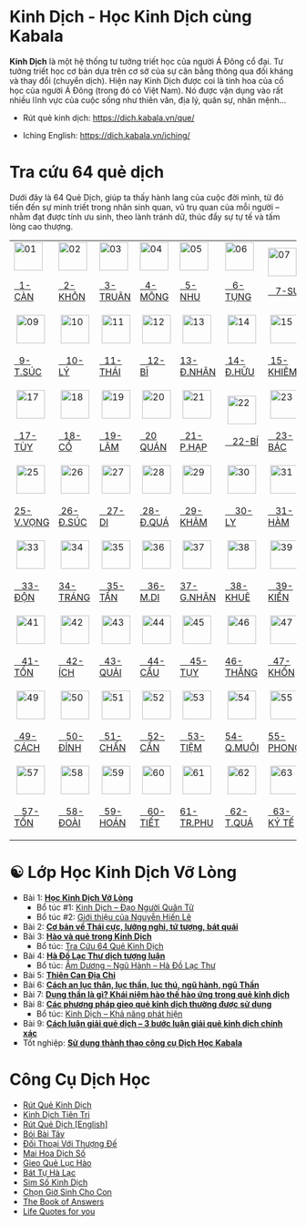 # Kinh Dịch - Học Kinh Dịch cùng Kabala

**Kinh Dịch** là một hệ thống tư tưởng triết học của người Á Đông cổ đại. Tư tưởng triết học cơ bản dựa trên cơ sở của sự cân bằng thông qua đối kháng và thay đổi (chuyển dịch). Hiện nay Kinh Dịch được coi là tinh hoa của cổ học của người Á Đông (trong đó có Việt Nam). Nó được vận dụng vào rất nhiều lĩnh vực của cuộc sống như thiên văn, địa lý, quân sự, nhân mệnh…

  - Rút quẻ kinh dịch: https://dich.kabala.vn/que/
  
  - Iching English: https://dich.kabala.vn/iching/

# Tra cứu 64 quẻ dịch

Dưới đây là 64 Quẻ Dịch, giúp ta thấy hành lang của cuộc đời mình, từ đó tiến đến sự minh triết trong nhân sinh quan, vũ trụ quan của mỗi người – nhằm đạt được tính ưu sinh, theo lành tránh dữ, thúc đẩy sự tự tế và tấm lòng cao thượng.
<table class="hexagrams" width="100%">
<tbody>
<tr>
<td><a href="https://hoc.kabala.vn/que-1-thuan-can" target="_blank" rel="nofollow"><img decoding="async" src="https://sodep.dabala.vn/que/01.png" alt="01" width="50" title="64 Quẻ Kinh Dịch - Hà Lạc Lý Số – Bát Tự Hà Lạc – 易经 六十四 卦 68"></a><p></p>
<p><a href="https://hoc.kabala.vn/que-1-thuan-can" target="_blank" rel="nofollow">&nbsp; 1-CÀN</a></p></td>
<td><a href="https://hoc.kabala.vn/que-2-thuan-khon" target="_blank" rel="nofollow"><img decoding="async" src="https://sodep.dabala.vn/que/02.png" alt="02" width="50" title="64 Quẻ Kinh Dịch - Hà Lạc Lý Số – Bát Tự Hà Lạc – 易经 六十四 卦 69"></a><p></p>
<p><a href="https://hoc.kabala.vn/que-2-thuan-khon" target="_blank" rel="nofollow">&nbsp; 2-KHÔN</a></p></td>
<td><a href="https://hoc.kabala.vn/que-3-thuy-loi-truan" target="_blank" rel="nofollow"><img decoding="async" src="https://sodep.dabala.vn/que/03.png" alt="03" width="50" title="64 Quẻ Kinh Dịch - Hà Lạc Lý Số – Bát Tự Hà Lạc – 易经 六十四 卦 70"></a><p></p>
<p><a href="https://hoc.kabala.vn/que-3-thuy-loi-truan" target="_blank" rel="nofollow">&nbsp; 3-TRUÂN</a></p></td>
<td><a href="https://hoc.kabala.vn/que-4-son-thuy-mong" target="_blank" rel="nofollow"><img decoding="async" src="https://sodep.dabala.vn/que/04.png" alt="04" width="50" title="64 Quẻ Kinh Dịch - Hà Lạc Lý Số – Bát Tự Hà Lạc – 易经 六十四 卦 71"></a><p></p>
<p><a href="https://hoc.kabala.vn/que-4-son-thuy-mong" target="_blank" rel="nofollow">&nbsp; 4-MÔNG</a></p></td>
<td><a href="https://hoc.kabala.vn/que-5-thuy-thien-nhu" target="_blank" rel="nofollow"><img decoding="async" src="https://sodep.dabala.vn/que/05.png" alt="05" width="50" title="64 Quẻ Kinh Dịch - Hà Lạc Lý Số – Bát Tự Hà Lạc – 易经 六十四 卦 72"></a><p></p>
<p><a href="https://hoc.kabala.vn/que-5-thuy-thien-nhu" target="_blank" rel="nofollow">&nbsp; 5-NHU</a></p></td>
<td><a href="https://hoc.kabala.vn/que-6-thien-thuy-tung" target="_blank" rel="nofollow"><img decoding="async" src="https://sodep.dabala.vn/que/06.png" alt="06" width="50" title="64 Quẻ Kinh Dịch - Hà Lạc Lý Số – Bát Tự Hà Lạc – 易经 六十四 卦 73"></a><p></p>
<p><a href="https://hoc.kabala.vn/que-6-thien-thuy-tung" target="_blank" rel="nofollow">&nbsp;&nbsp; 6-TỤNG</a></p></td>
<td><a href="https://hoc.kabala.vn/que-7-dia-thuy-su" target="_blank" rel="nofollow"><img decoding="async" src="https://sodep.dabala.vn/que/07.png" alt="07" width="50" title="64 Quẻ Kinh Dịch - Hà Lạc Lý Số – Bát Tự Hà Lạc – 易经 六十四 卦 74"></a><p></p>
<p><a href="https://hoc.kabala.vn/que-7-dia-thuy-su" target="_blank" rel="nofollow">&nbsp;&nbsp; 7-SƯ</a></p></td>
<td><a href="https://hoc.kabala.vn/que-8-thuy-dia-ty"><img decoding="async" src="https://sodep.dabala.vn/que/08.png" alt="08" width="50" title="64 Quẻ Kinh Dịch - Hà Lạc Lý Số – Bát Tự Hà Lạc – 易经 六十四 卦 75"></a><p></p>
<p><a href="https://hoc.kabala.vn/que-8-thuy-dia-ty">&nbsp;&nbsp; 8-TỶ</a></p></td>
</tr>
<tr>

<td>&nbsp;<a href="https://hoc.kabala.vn/que-9-phong-thien-tieu-suc" target="_blank" rel="nofollow"><img decoding="async" src="https://sodep.dabala.vn/que/09.png" alt="09" width="50" title="64 Quẻ Kinh Dịch - Hà Lạc Lý Số – Bát Tự Hà Lạc – 易经 六十四 卦 76"></a><p></p>
<p><a href="https://hoc.kabala.vn/que-9-phong-thien-tieu-suc" target="_blank" rel="nofollow">&nbsp; 9-T.SÚC</a></p></td>
<td>&nbsp;<a href="https://hoc.kabala.vn/que-10-thien-trach-ly" target="_blank" rel="nofollow"><img decoding="async" src="https://sodep.dabala.vn/que/10.png" alt="10" width="50" title="64 Quẻ Kinh Dịch - Hà Lạc Lý Số – Bát Tự Hà Lạc – 易经 六十四 卦 77"></a><p></p>
<p><a href="https://hoc.kabala.vn/que-10-thien-trach-ly" target="_blank" rel="nofollow">&nbsp;&nbsp; 10-LÝ</a></p></td>
<td>&nbsp;<a href="https://hoc.kabala.vn/que-11-dia-thien-thai" target="_blank" rel="nofollow"><img decoding="async" src="https://sodep.dabala.vn/que/11.png" alt="11" width="50" title="64 Quẻ Kinh Dịch - Hà Lạc Lý Số – Bát Tự Hà Lạc – 易经 六十四 卦 78"></a><p></p>
<p><a href="https://hoc.kabala.vn/que-11-dia-thien-thai" target="_blank" rel="nofollow">&nbsp; 11-THÁI</a></p></td>
<td>&nbsp;<a href="https://hoc.kabala.vn/que-12-thien-dia-bi" target="_blank" rel="nofollow"><img decoding="async" src="https://sodep.dabala.vn/que/12.png" alt="12" width="50" title="64 Quẻ Kinh Dịch - Hà Lạc Lý Số – Bát Tự Hà Lạc – 易经 六十四 卦 79"></a><p></p>
<p><a href="https://hoc.kabala.vn/que-12-thien-dia-bi" target="_blank" rel="nofollow">&nbsp;&nbsp; 12-BĨ</a></p></td>
<td>&nbsp;<a href="https://hoc.kabala.vn/que-13-thien-hoa-dong-nhan" target="_blank" rel="nofollow"><img decoding="async" src="https://sodep.dabala.vn/que/13.png" alt="13" width="50" title="64 Quẻ Kinh Dịch - Hà Lạc Lý Số – Bát Tự Hà Lạc – 易经 六十四 卦 80"></a><p></p>
<p><a href="https://hoc.kabala.vn/que-13-thien-hoa-dong-nhan" target="_blank" rel="nofollow">13-Đ.NHÂN</a></p></td>
<td>&nbsp;<a href="https://hoc.kabala.vn/que-14-hoa-thien-dai-huu" target="_blank" rel="nofollow"><img decoding="async" src="https://sodep.dabala.vn/que/14.png" alt="14" width="50" title="64 Quẻ Kinh Dịch - Hà Lạc Lý Số – Bát Tự Hà Lạc – 易经 六十四 卦 81"></a><p></p>
<p><a href="https://hoc.kabala.vn/que-14-hoa-thien-dai-huu" target="_blank" rel="nofollow">&nbsp;14-Đ.HỮU</a></p></td>
<td>&nbsp;<a href="https://hoc.kabala.vn/que-15-dia-son-khiem" target="_blank" rel="nofollow"><img decoding="async" src="https://sodep.dabala.vn/que/15.png" alt="15" width="50" title="64 Quẻ Kinh Dịch - Hà Lạc Lý Số – Bát Tự Hà Lạc – 易经 六十四 卦 82"></a><p></p>
<p><a href="https://hoc.kabala.vn/que-15-dia-son-khiem" target="_blank" rel="nofollow">&nbsp;15-KHIÊM</a></p></td>
<td>&nbsp;<a href="https://hoc.kabala.vn/que-16-loi-dia-du" target="_blank" rel="nofollow"><img decoding="async" src="https://sodep.dabala.vn/que/16.png" alt="16" width="50" title="64 Quẻ Kinh Dịch - Hà Lạc Lý Số – Bát Tự Hà Lạc – 易经 六十四 卦 83"></a><p></p>
<p><a href="https://hoc.kabala.vn/que-16-loi-dia-du" target="_blank" rel="nofollow">&nbsp; 16-DỰ</a></p></td>
</tr>
<tr>

<td>&nbsp;<a href="https://hoc.kabala.vn/que-17-trach-loi-tuy" target="_blank" rel="nofollow"><img decoding="async" src="https://sodep.dabala.vn/que/17.png" alt="17" width="50" title="64 Quẻ Kinh Dịch - Hà Lạc Lý Số – Bát Tự Hà Lạc – 易经 六十四 卦 84"></a><p></p>
<p><a href="https://hoc.kabala.vn/que-17-trach-loi-tuy" target="_blank" rel="nofollow">&nbsp; 17-TÙY</a></p></td>
<td>&nbsp;<a href="https://hoc.kabala.vn/que-18-son-phong-co" target="_blank" rel="nofollow"><img decoding="async" src="https://sodep.dabala.vn/que/18.png" alt="18" width="50" title="64 Quẻ Kinh Dịch - Hà Lạc Lý Số – Bát Tự Hà Lạc – 易经 六十四 卦 85"></a><p></p>
<p><a href="https://hoc.kabala.vn/que-18-son-phong-co" target="_blank" rel="nofollow">&nbsp; 18-CỔ</a></p></td>
<td>&nbsp;<a href="https://hoc.kabala.vn/que-19-dia-trach-lam" target="_blank" rel="nofollow"><img decoding="async" src="https://sodep.dabala.vn/que/19.png" alt="19" width="50" title="64 Quẻ Kinh Dịch - Hà Lạc Lý Số – Bát Tự Hà Lạc – 易经 六十四 卦 86"></a><p></p>
<p><a href="https://hoc.kabala.vn/que-19-dia-trach-lam" target="_blank" rel="nofollow">&nbsp; 19-LÂM</a></p></td>
<td>&nbsp;<a href="https://hoc.kabala.vn/que-20-phong-dia-quan" target="_blank" rel="nofollow"><img decoding="async" src="https://sodep.dabala.vn/que/20.png" alt="20" width="50" title="64 Quẻ Kinh Dịch - Hà Lạc Lý Số – Bát Tự Hà Lạc – 易经 六十四 卦 87"></a><p></p>
<p><a href="https://hoc.kabala.vn/que-20-phong-dia-quan" target="_blank" rel="nofollow">&nbsp; 20 QUÁN</a></p></td>
<td>&nbsp;<a href="https://hoc.kabala.vn/que-21-hoa-loi-phe-hap" target="_blank" rel="nofollow"><img decoding="async" src="https://sodep.dabala.vn/que/21.png" alt="21" width="50" title="64 Quẻ Kinh Dịch - Hà Lạc Lý Số – Bát Tự Hà Lạc – 易经 六十四 卦 88"></a><p></p>
<p><a href="https://hoc.kabala.vn/que-21-hoa-loi-phe-hap" target="_blank" rel="nofollow">&nbsp; 21-P.HẠP</a></p></td>
<td>&nbsp;<a href="https://hoc.kabala.vn/que-22-son-hoa-bi" target="_blank" rel="nofollow"><img decoding="async" src="https://sodep.dabala.vn/que/22.png" alt="22" width="50" title="64 Quẻ Kinh Dịch - Hà Lạc Lý Số – Bát Tự Hà Lạc – 易经 六十四 卦 89"></a><p></p>
<p><a href="https://hoc.kabala.vn/que-22-son-hoa-bi" target="_blank" rel="nofollow">&nbsp;&nbsp; 22-BÍ</a></p></td>
<td>&nbsp;<a href="https://hoc.kabala.vn/que-23-son-dia-bac" target="_blank" rel="nofollow"><img decoding="async" src="https://sodep.dabala.vn/que/23.png" alt="23" width="50" title="64 Quẻ Kinh Dịch - Hà Lạc Lý Số – Bát Tự Hà Lạc – 易经 六十四 卦 90"></a><p></p>
<p><a href="https://hoc.kabala.vn/que-23-son-dia-bac" target="_blank" rel="nofollow">&nbsp;&nbsp; 23-BÁC</a></p></td>
<td>&nbsp;<a href="https://hoc.kabala.vn/que-24-dia-loi-phuc" target="_blank" rel="nofollow"><img decoding="async" src="https://sodep.dabala.vn/que/24.png" alt="24" width="50" title="64 Quẻ Kinh Dịch - Hà Lạc Lý Số – Bát Tự Hà Lạc – 易经 六十四 卦 91"></a><p></p>
<p><a href="https://hoc.kabala.vn/que-24-dia-loi-phuc" target="_blank" rel="nofollow">&nbsp; 24-PHỤC</a></p></td>
</tr>
<tr>

<td>&nbsp;<a href="https://hoc.kabala.vn/que-25-thien-loi-vo-vong" target="_blank" rel="nofollow"><img decoding="async" src="https://sodep.dabala.vn/que/25.png" alt="25" width="50" title="64 Quẻ Kinh Dịch - Hà Lạc Lý Số – Bát Tự Hà Lạc – 易经 六十四 卦 92"></a><p></p>
<p><a href="https://hoc.kabala.vn/que-25-thien-loi-vo-vong" target="_blank" rel="nofollow">25-V.VỌNG</a></p></td>
<td>&nbsp;<a href="https://hoc.kabala.vn/que-26-son-thien-dai-suc" target="_blank" rel="nofollow"><img decoding="async" src="https://sodep.dabala.vn/que/26.png" alt="26" width="50" title="64 Quẻ Kinh Dịch - Hà Lạc Lý Số – Bát Tự Hà Lạc – 易经 六十四 卦 93"></a><p></p>
<p><a href="https://hoc.kabala.vn/que-26-son-thien-dai-suc" target="_blank" rel="nofollow">&nbsp;26-Đ.SÚC</a></p></td>
<td>&nbsp;<a href="https://hoc.kabala.vn/que-27-son-loi-di" target="_blank" rel="nofollow"><img decoding="async" src="https://sodep.dabala.vn/que/27.png" alt="27" width="50" title="64 Quẻ Kinh Dịch - Hà Lạc Lý Số – Bát Tự Hà Lạc – 易经 六十四 卦 94"></a><p></p>
<p><a href="https://hoc.kabala.vn/que-27-son-loi-di" target="_blank" rel="nofollow">&nbsp;&nbsp; 27-DI</a></p></td>
<td>&nbsp;<a href="https://hoc.kabala.vn/que-28-trach-phong-dai-qua" target="_blank" rel="nofollow"><img decoding="async" src="https://sodep.dabala.vn/que/28.png" alt="28" width="50" title="64 Quẻ Kinh Dịch - Hà Lạc Lý Số – Bát Tự Hà Lạc – 易经 六十四 卦 95"></a><p></p>
<p><a href="https://hoc.kabala.vn/que-28-trach-phong-dai-qua" target="_blank" rel="nofollow">&nbsp;28-Đ.QUÁ</a></p></td>
<td>&nbsp;<a href="https://hoc.kabala.vn/que-29-thuan-kham" target="_blank" rel="nofollow"><img decoding="async" src="https://sodep.dabala.vn/que/29.png" alt="29" width="50" title="64 Quẻ Kinh Dịch - Hà Lạc Lý Số – Bát Tự Hà Lạc – 易经 六十四 卦 96"></a><p></p>
<p><a href="https://hoc.kabala.vn/que-29-thuan-kham" target="_blank" rel="nofollow">&nbsp; 29-KHẢM</a></p></td>
<td>&nbsp;<a href="https://hoc.kabala.vn/que-30-thuan-ly" target="_blank" rel="nofollow"><img decoding="async" src="https://sodep.dabala.vn/que/30.png" alt="30" width="50" title="64 Quẻ Kinh Dịch - Hà Lạc Lý Số – Bát Tự Hà Lạc – 易经 六十四 卦 97"></a><p></p>
<p><a href="https://hoc.kabala.vn/que-30-thuan-ly" target="_blank" rel="nofollow">&nbsp;&nbsp;&nbsp; 30-LY</a></p></td>
<td>&nbsp;<a href="https://hoc.kabala.vn/que-31-trach-son-ham" target="_blank" rel="nofollow"><img decoding="async" src="https://sodep.dabala.vn/que/31.png" alt="31" width="50" title="64 Quẻ Kinh Dịch - Hà Lạc Lý Số – Bát Tự Hà Lạc – 易经 六十四 卦 98"></a><p></p>
<p><a href="https://hoc.kabala.vn/que-31-trach-son-ham" target="_blank" rel="nofollow">&nbsp;&nbsp; 31-HÀM</a></p></td>
<td>&nbsp;<a href="https://hoc.kabala.vn/que-32-loi-phong-hang" target="_blank" rel="nofollow"><img decoding="async" src="https://sodep.dabala.vn/que/32.png" alt="32" width="50" title="64 Quẻ Kinh Dịch - Hà Lạc Lý Số – Bát Tự Hà Lạc – 易经 六十四 卦 99"></a><p></p>
<p><a href="https://hoc.kabala.vn/que-32-loi-phong-hang" target="_blank" rel="nofollow">&nbsp; 32-HẰNG</a></p></td>
</tr>
<tr>

<td>&nbsp;<a href="https://hoc.kabala.vn/que-33-thien-son-don" target="_blank" rel="nofollow"><img decoding="async" src="https://sodep.dabala.vn/que/33.png" alt="33" width="50" title="64 Quẻ Kinh Dịch - Hà Lạc Lý Số – Bát Tự Hà Lạc – 易经 六十四 卦 100"></a><p></p>
<p><a href="https://hoc.kabala.vn/que-33-thien-son-don" target="_blank" rel="nofollow">&nbsp;&nbsp; 33-ĐỘN</a></p></td>
<td>&nbsp;<a href="https://hoc.kabala.vn/que-34-loi-thien-dai-trang" target="_blank" rel="nofollow"><img decoding="async" src="https://sodep.dabala.vn/que/34.png" alt="34" width="50" title="64 Quẻ Kinh Dịch - Hà Lạc Lý Số – Bát Tự Hà Lạc – 易经 六十四 卦 101"></a><p></p>
<p><a href="https://hoc.kabala.vn/que-34-loi-thien-dai-trang" target="_blank" rel="nofollow">34-TRÁNG</a></p></td>
<td>&nbsp;<a href="https://hoc.kabala.vn/que-35-hoa-dia-tan" target="_blank" rel="nofollow"><img decoding="async" src="https://sodep.dabala.vn/que/35.png" alt="35" width="50" title="64 Quẻ Kinh Dịch - Hà Lạc Lý Số – Bát Tự Hà Lạc – 易经 六十四 卦 102"></a><p></p>
<p><a href="https://hoc.kabala.vn/que-35-hoa-dia-tan" target="_blank" rel="nofollow">&nbsp;&nbsp; 35-TẤN</a></p></td>
<td>&nbsp;<a href="https://hoc.kabala.vn/que-36-dia-hoa-minh-di" target="_blank" rel="nofollow"><img decoding="async" src="https://sodep.dabala.vn/que/36.png" alt="36" width="50" title="64 Quẻ Kinh Dịch - Hà Lạc Lý Số – Bát Tự Hà Lạc – 易经 六十四 卦 103"></a><p></p>
<p><a href="https://hoc.kabala.vn/que-36-dia-hoa-minh-di" target="_blank" rel="nofollow">&nbsp;&nbsp; 36-M.DI</a></p></td>
<td>&nbsp;<a href="https://hoc.kabala.vn/que-37-phong-hoa-gia-nhan" target="_blank" rel="nofollow"><img decoding="async" src="https://sodep.dabala.vn/que/37.png" alt="37" width="50" title="64 Quẻ Kinh Dịch - Hà Lạc Lý Số – Bát Tự Hà Lạc – 易经 六十四 卦 104"></a><p></p>
<p><a href="https://hoc.kabala.vn/que-37-phong-hoa-gia-nhan" target="_blank" rel="nofollow">37-G.NHÂN</a></p></td>
<td>&nbsp;<a href="https://hoc.kabala.vn/que-38-hoa-trach-khue" target="_blank" rel="nofollow"><img decoding="async" src="https://sodep.dabala.vn/que/38.png" alt="38" width="50" title="64 Quẻ Kinh Dịch - Hà Lạc Lý Số – Bát Tự Hà Lạc – 易经 六十四 卦 105"></a><p></p>
<p><a href="https://hoc.kabala.vn/que-38-hoa-trach-khue" target="_blank" rel="nofollow">&nbsp; 38-KHUÊ</a></p></td>
<td>&nbsp;<a href="https://hoc.kabala.vn/que-39-thuy-son-kien" target="_blank" rel="nofollow"><img decoding="async" src="https://sodep.dabala.vn/que/39.png" alt="39" width="50" title="64 Quẻ Kinh Dịch - Hà Lạc Lý Số – Bát Tự Hà Lạc – 易经 六十四 卦 106"></a><p></p>
<p><a href="https://hoc.kabala.vn/que-39-thuy-son-kien" target="_blank" rel="nofollow">&nbsp;&nbsp; 39-KIỂN</a></p></td>
<td>&nbsp;<a href="https://hoc.kabala.vn/que-40-loi-thuy-giai" target="_blank" rel="nofollow"><img decoding="async" src="https://sodep.dabala.vn/que/40.png" alt="40" width="50" title="64 Quẻ Kinh Dịch - Hà Lạc Lý Số – Bát Tự Hà Lạc – 易经 六十四 卦 107"></a><p></p>
<p><a href="https://hoc.kabala.vn/que-40-loi-thuy-giai" target="_blank" rel="nofollow">&nbsp;&nbsp; 40-GIẢI</a></p></td>
</tr>
<tr>

<td>&nbsp;<a href="https://hoc.kabala.vn/que-41-son-trach-ton" target="_blank" rel="nofollow"><img decoding="async" src="https://sodep.dabala.vn/que/41.png" alt="41" width="50" title="64 Quẻ Kinh Dịch - Hà Lạc Lý Số – Bát Tự Hà Lạc – 易经 六十四 卦 108"></a><p></p>
<p><a href="https://hoc.kabala.vn/que-41-son-trach-ton" target="_blank" rel="nofollow">&nbsp;&nbsp; 41-TỔN</a></p></td>
<td>&nbsp;<a href="https://hoc.kabala.vn/que-42-phong-loi-ich" target="_blank" rel="nofollow"><img decoding="async" src="https://sodep.dabala.vn/que/42.png" alt="42" width="50" title="64 Quẻ Kinh Dịch - Hà Lạc Lý Số – Bát Tự Hà Lạc – 易经 六十四 卦 109"></a><p></p>
<p><a href="https://hoc.kabala.vn/que-42-phong-loi-ich" target="_blank" rel="nofollow">&nbsp;&nbsp; 42-ÍCH</a></p></td>
<td>&nbsp;<a href="https://hoc.kabala.vn/que-43-trach-thien-quai" target="_blank" rel="nofollow"><img decoding="async" src="https://sodep.dabala.vn/que/43.png" alt="43" width="50" title="64 Quẻ Kinh Dịch - Hà Lạc Lý Số – Bát Tự Hà Lạc – 易经 六十四 卦 110"></a><p></p>
<p><a href="https://hoc.kabala.vn/que-43-trach-thien-quai" target="_blank" rel="nofollow">&nbsp; 43-QUẢI</a></p></td>
<td>&nbsp;<a href="https://hoc.kabala.vn/que-44-thien-phong-cau" target="_blank" rel="nofollow"><img decoding="async" src="https://sodep.dabala.vn/que/44.png" alt="44" width="50" title="64 Quẻ Kinh Dịch - Hà Lạc Lý Số – Bát Tự Hà Lạc – 易经 六十四 卦 111"></a><p></p>
<p><a href="https://hoc.kabala.vn/que-44-thien-phong-cau" target="_blank" rel="nofollow">&nbsp;&nbsp; 44-CẤU</a></p></td>
<td>&nbsp;<a href="https://hoc.kabala.vn/que-45-trach-dia-tuy" target="_blank" rel="nofollow"><img decoding="async" src="https://sodep.dabala.vn/que/45.png" alt="45" width="50" title="64 Quẻ Kinh Dịch - Hà Lạc Lý Số – Bát Tự Hà Lạc – 易经 六十四 卦 112"></a><p></p>
<p><a href="https://hoc.kabala.vn/que-45-trach-dia-tuy" target="_blank" rel="nofollow">&nbsp;&nbsp;&nbsp; 45-TỤY</a></p></td>
<td>&nbsp;<a href="https://hoc.kabala.vn/que-46-dia-phong-thang" target="_blank" rel="nofollow"><img decoding="async" src="https://sodep.dabala.vn/que/46.png" alt="46" width="50" title="64 Quẻ Kinh Dịch - Hà Lạc Lý Số – Bát Tự Hà Lạc – 易经 六十四 卦 113"></a><p></p>
<p><a href="https://hoc.kabala.vn/que-46-dia-phong-thang" target="_blank" rel="nofollow">46-THĂNG</a></p></td>
<td>&nbsp;<a href="https://hoc.kabala.vn/que-47-trach-thuy-khon" target="_blank" rel="nofollow"><img decoding="async" src="https://sodep.dabala.vn/que/47.png" alt="47" width="50" title="64 Quẻ Kinh Dịch - Hà Lạc Lý Số – Bát Tự Hà Lạc – 易经 六十四 卦 114"></a><p></p>
<p><a href="https://hoc.kabala.vn/que-47-trach-thuy-khon" target="_blank" rel="nofollow">&nbsp; 47-KHỐN</a></p></td>
<td>&nbsp;<a href="https://hoc.kabala.vn/que-48-thuy-phong-tinh" target="_blank" rel="nofollow"><img decoding="async" src="https://sodep.dabala.vn/que/48.png" alt="48" width="50" title="64 Quẻ Kinh Dịch - Hà Lạc Lý Số – Bát Tự Hà Lạc – 易经 六十四 卦 115"></a><p></p>
<p><a href="https://hoc.kabala.vn/que-48-thuy-phong-tinh" target="_blank" rel="nofollow">&nbsp;&nbsp; 48-TỈNH</a></p></td>
</tr>
<tr>

<td>&nbsp;<a href="https://hoc.kabala.vn/que-49-trach-hoa-cach" target="_blank" rel="nofollow"><img decoding="async" src="https://sodep.dabala.vn/que/49.png" alt="49" width="50" title="64 Quẻ Kinh Dịch - Hà Lạc Lý Số – Bát Tự Hà Lạc – 易经 六十四 卦 116"></a><p></p>
<p><a href="https://hoc.kabala.vn/que-49-trach-hoa-cach" target="_blank" rel="nofollow">&nbsp; 49-CÁCH</a></p></td>
<td>&nbsp;<a href="https://hoc.kabala.vn/que-50-hoa-phong-dinh" target="_blank" rel="nofollow"><img decoding="async" src="https://sodep.dabala.vn/que/50.png" alt="50" width="50" title="64 Quẻ Kinh Dịch - Hà Lạc Lý Số – Bát Tự Hà Lạc – 易经 六十四 卦 117"></a><p></p>
<p><a href="https://hoc.kabala.vn/que-50-hoa-phong-dinh" target="_blank" rel="nofollow">&nbsp;&nbsp; 50-ĐỈNH</a></p></td>
<td>&nbsp;<a href="https://hoc.kabala.vn/que-51-thuan-chan" target="_blank" rel="nofollow"><img decoding="async" src="https://sodep.dabala.vn/que/51.png" alt="51" width="50" title="64 Quẻ Kinh Dịch - Hà Lạc Lý Số – Bát Tự Hà Lạc – 易经 六十四 卦 118"></a><p></p>
<p><a href="https://hoc.kabala.vn/que-51-thuan-chan" target="_blank" rel="nofollow">&nbsp; 51-CHẤN</a></p></td>
<td>&nbsp;<a href="https://hoc.kabala.vn/que-52-thuan-can" target="_blank" rel="nofollow"><img decoding="async" src="https://sodep.dabala.vn/que/52.png" alt="52" width="50" title="64 Quẻ Kinh Dịch - Hà Lạc Lý Số – Bát Tự Hà Lạc – 易经 六十四 卦 119"></a><p></p>
<p><a href="https://hoc.kabala.vn/que-52-thuan-can" target="_blank" rel="nofollow">&nbsp;&nbsp; 52-CẤN</a></p></td>
<td>&nbsp;<a href="https://hoc.kabala.vn/que-53-phong-son-tiem" target="_blank" rel="nofollow"><img decoding="async" src="https://sodep.dabala.vn/que/53.png" alt="53" width="50" title="64 Quẻ Kinh Dịch - Hà Lạc Lý Số – Bát Tự Hà Lạc – 易经 六十四 卦 120"></a><p></p>
<p><a href="https://hoc.kabala.vn/que-53-phong-son-tiem" target="_blank" rel="nofollow">&nbsp;&nbsp; 53-TIỆM</a></p></td>
<td>&nbsp;<a href="https://hoc.kabala.vn/que-54-loi-trach-quy-muoi" target="_blank" rel="nofollow"><img decoding="async" src="https://sodep.dabala.vn/que/54.png" alt="54" width="50" title="64 Quẻ Kinh Dịch - Hà Lạc Lý Số – Bát Tự Hà Lạc – 易经 六十四 卦 121"></a><p></p>
<p><a href="https://hoc.kabala.vn/que-54-loi-trach-quy-muoi" target="_blank" rel="nofollow">54-Q.MUỘI</a></p></td>
<td>&nbsp;<a href="https://hoc.kabala.vn/que-55-loi-hoa-phong"><img decoding="async" src="https://sodep.dabala.vn/que/55.png" alt="55" width="50" title="64 Quẻ Kinh Dịch - Hà Lạc Lý Số – Bát Tự Hà Lạc – 易经 六十四 卦 122"></a><p></p>
<p><a href="https://hoc.kabala.vn/que-55-loi-hoa-phong">55-PHONG</a></p></td>
<td>&nbsp;<a href="https://hoc.kabala.vn/que-56-hoa-son-lu" target="_blank" rel="nofollow"><img decoding="async" src="https://sodep.dabala.vn/que/56.png" alt="56" width="50" title="64 Quẻ Kinh Dịch - Hà Lạc Lý Số – Bát Tự Hà Lạc – 易经 六十四 卦 123"></a><p></p>
<p><a href="https://hoc.kabala.vn/que-56-hoa-son-lu" target="_blank" rel="nofollow">&nbsp;&nbsp; 56-LỮ</a></p></td>
</tr>
<tr>

<td>&nbsp;<a href="https://hoc.kabala.vn/que-57-thuan-ton"><img decoding="async" src="https://sodep.dabala.vn/que/57.png" alt="57" width="50" title="64 Quẻ Kinh Dịch - Hà Lạc Lý Số – Bát Tự Hà Lạc – 易经 六十四 卦 124"></a><p></p>
<p><a href="https://hoc.kabala.vn/que-57-thuan-ton">&nbsp;&nbsp; 57-TỐN</a></p></td>
<td>&nbsp;<a href="https://hoc.kabala.vn/que-58-thuan-doai" target="_blank" rel="nofollow"><img decoding="async" src="https://sodep.dabala.vn/que/58.png" alt="58" width="50" title="64 Quẻ Kinh Dịch - Hà Lạc Lý Số – Bát Tự Hà Lạc – 易经 六十四 卦 125"></a><p></p>
<p><a href="https://hoc.kabala.vn/que-58-thuan-doai" target="_blank" rel="nofollow">&nbsp;&nbsp; 58-ĐOÀI</a></p></td>
<td>&nbsp;<a href="https://hoc.kabala.vn/que-59-phong-thuy-hoan" target="_blank" rel="nofollow"><img decoding="async" src="https://sodep.dabala.vn/que/59.png" alt="59" width="50" title="64 Quẻ Kinh Dịch - Hà Lạc Lý Số – Bát Tự Hà Lạc – 易经 六十四 卦 126"></a><p></p>
<p><a href="https://hoc.kabala.vn/que-59-phong-thuy-hoan" target="_blank" rel="nofollow">&nbsp; 59-HOÁN</a></p></td>
<td>&nbsp;<a href="https://hoc.kabala.vn/que-60-thuy-trach-tiet" target="_blank" rel="nofollow"><img decoding="async" src="https://sodep.dabala.vn/que/60.png" alt="60" width="50" title="64 Quẻ Kinh Dịch - Hà Lạc Lý Số – Bát Tự Hà Lạc – 易经 六十四 卦 127"></a><p></p>
<p><a href="https://hoc.kabala.vn/que-60-thuy-trach-tiet" target="_blank" rel="nofollow">&nbsp;&nbsp; 60-TIẾT</a></p></td>
<td>&nbsp;<a href="https://hoc.kabala.vn/que-61-phong-trach-trung-phu" target="_blank" rel="nofollow"><img decoding="async" src="https://sodep.dabala.vn/que/61.png" alt="61" width="50" title="64 Quẻ Kinh Dịch - Hà Lạc Lý Số – Bát Tự Hà Lạc – 易经 六十四 卦 128"></a><p></p>
<p><a href="https://hoc.kabala.vn/que-61-phong-trach-trung-phu" target="_blank" rel="nofollow">61-TR.PHU</a></p></td>
<td>&nbsp;<a href="https://hoc.kabala.vn/que-62-loi-son-tieu-qua" target="_blank" rel="nofollow"><img decoding="async" src="https://sodep.dabala.vn/que/62.png" alt="62" width="50" title="64 Quẻ Kinh Dịch - Hà Lạc Lý Số – Bát Tự Hà Lạc – 易经 六十四 卦 129"></a><p></p>
<p><a href="https://hoc.kabala.vn/que-62-loi-son-tieu-qua" target="_blank" rel="nofollow">&nbsp; 62-T.QUÁ</a></p></td>
<td>&nbsp;<a href="https://hoc.kabala.vn/que-63-thuy-hoa-ky-te" target="_blank" rel="nofollow"><img decoding="async" src="https://sodep.dabala.vn/que/63.png" alt="63" width="50" title="64 Quẻ Kinh Dịch - Hà Lạc Lý Số – Bát Tự Hà Lạc – 易经 六十四 卦 130"></a><p></p>
<p><a href="https://hoc.kabala.vn/que-63-thuy-hoa-ky-te" target="_blank" rel="nofollow">&nbsp; 63-KÝ TẾ</a></p></td>
<td>&nbsp;<a href="https://hoc.kabala.vn/que-64-hoa-thuy-vi-te" target="_blank" rel="nofollow"><img decoding="async" src="https://sodep.dabala.vn/que/64.png" alt="64" width="50" title="64 Quẻ Kinh Dịch - Hà Lạc Lý Số – Bát Tự Hà Lạc – 易经 六十四 卦 131"></a><p></p>
<p><a href="https://hoc.kabala.vn/que-64-hoa-thuy-vi-te" target="_blank" rel="nofollow">&nbsp; 64-VỊ TẾ</a></p></td>
</tr>
</tbody>
</table>


# ☯ Lớp Học Kinh Dịch Vỡ Lòng

<ul style="list-style-type: square;">
<li>Bài 1:&nbsp;<strong><a href="https://hoc.kabala.vn/hoc-kinh-dich-co-kho-khong/" rel="bookmark">Học Kinh Dịch Vỡ Lòng</a></strong>
<ul style="list-style-type: square;">
<li>Bổ túc #1:&nbsp;<a href="https://hoc.kabala.vn/dao-quan-tu/">Kinh Dịch – Đạo Người Quân Tử</a></li>
<li>Bổ túc #2:&nbsp;<a href="https://hoc.kabala.vn/gioi-thieu-kinh-dich/">Giới thiệu của Nguyễn Hiến Lê</a></li>
</ul>
</li>
<li>Bài 2:&nbsp;<strong><a href="https://hoc.kabala.vn/dong-phuong/kinh-dich/lop-hoc-kinh-dich/#:~:text=C%C6%A1%20b%E1%BA%A3n%20v%E1%BB%81%20Th%C3%A1i%20c%E1%BB%B1c%2C%20l%C6%B0%E1%BB%A1ng%20nghi%2C%20t%E1%BB%A9%20t%C6%B0%E1%BB%A3ng%2C%20b%C3%A1t%20qu%C3%A1i">Cơ bản về Thái cực, lưỡng nghi, tứ tượng, bát quái</a></strong></li>
<li>Bài 3:&nbsp;<strong><a href="https://hoc.kabala.vn/dong-phuong/kinh-dich/lop-hoc-kinh-dich/#:~:text=H%C3%A0o%20v%C3%A0%20qu%E1%BA%BB%20trong%20Kinh%20D%E1%BB%8Bch%20%E2%80%93%20T%E1%BB%B1%20h%E1%BB%8Dc%20kinh%20d%E1%BB%8Bch">Hào và quẻ trong Kinh Dịch</a></strong>
<ul style="list-style-type: square;">
<li>Bổ túc:&nbsp;<a href="https://hoc.kabala.vn/dich/">Tra Cứu 64 Quẻ Kinh Dịch</a></li>
</ul>
</li>
<li>Bài 4:&nbsp;<strong><a href="https://hoc.kabala.vn/ha-do-lac-thu-dich-tuong-luan/">Hà Đồ Lạc Thư dịch tượng luận</a></strong>
<ul style="list-style-type: square;">
<li>Bổ túc:&nbsp;<a href="https://hoc.kabala.vn/am-duong-ngu-hanh-ha-do-lac-thu/">Âm Dương – Ngũ Hành – Hà Đồ Lạc Thư</a></li>
</ul>
</li>
<li>Bài 5:&nbsp;<strong><a href="https://hoc.kabala.vn/thien-can-dia-chi-la-gi/">Thiên Can Địa Chi</a></strong></li>
<li>Bài 6:&nbsp;<strong><a href="https://hoc.kabala.vn/an-luc-than-luc-than-luc-thu-ngu-hanh-ngu-than-que-kinh-dich/">Cách an lục thân, lục thần, lục thú, ngũ hành, ngũ Thần</a></strong></li>
<li>Bài 7:&nbsp;<strong><a href="https://hoc.kabala.vn/dung-than-la-gi/">Dụng thần là gì? Khái niệm hào thế hào ứng trong quẻ kinh dịch</a></strong></li>
<li>Bài 8:&nbsp;<strong><a href="https://hoc.kabala.vn/cac-phuong-phap-gieo-que-kinh-dich-thuong-duoc-su-dung/">Các phương pháp gieo quẻ kinh dịch thường được sử dụng</a></strong>
<ul style="list-style-type: square;">
<li>Bổ túc:&nbsp;<a href="https://hoc.kabala.vn/kinh-dich-kha-nang-phat-hien/">Kinh Dịch – Khả năng phát hiện</a></li>
</ul>
</li>
<li>Bài 9:&nbsp;<strong><a href="https://hoc.kabala.vn/cach-luan-giai-que-dich-3-buoc-luan-giai-que-kinh-dich-chinh-xac/">Cách luận giải quẻ dịch – 3 bước luận giải quẻ kinh dịch chính xác</a></strong></li>
<li>Tốt nghiệp:&nbsp;<strong><a href="https://dich.kabala.vn/">Sử dụng thành thạo công cụ Dịch Học Kabala</a></strong></li>
</ul>

# Công Cụ Dịch Học
<ul>
<li id="rutque"><a href="https://dich.kabala.vn/que/">Rút Quẻ Kinh Dịch</a></li>
<li><a href="https://dich.kabala.vn/iching-oracle/">Kinh Dịch Tiên Tri</a></li>
<li><a href="https://dich.kabala.vn/iching/">Rút Quẻ Dịch [English]</a></li>
<li><a href="https://dich.kabala.vn/baitay/">Bói Bài Tây</a></li>
<li><a href="https://dich.kabala.vn/thuongde/">Đối Thoại Với Thượng Đế</a></li>
<li><a href="https://maihoa.kabala.vn/">Mai Hoa Dịch Số</a></li>
<li><a href="https://dich.kabala.vn/luchao">Gieo Quẻ Lục Hào</a></li>
<li><a href="https://halac.kabala.vn">Bát Tự Hà Lạc</a></li>
<li><a href="https://tuvi.kabala.vn/sodep.html">Sim Số Kinh Dịch</a></li>
<li><a href="https://giadinh.kabala.vn/be/">Chọn Giờ Sinh Cho Con</a></li>
<li><a href="https://answers.kabala.vn/">The Book of Answers</a></li>
<li><a href="https://dich.kabala.vn/quote">Life Quotes for you</a></li>
</ul>
